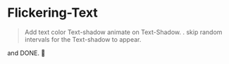 # Flickering-Text

> Add text color
> Text-shadow
> animate on Text-Shadow.
  . skip random intervals for the Text-shadow to appear. 

and DONE. 🤩
